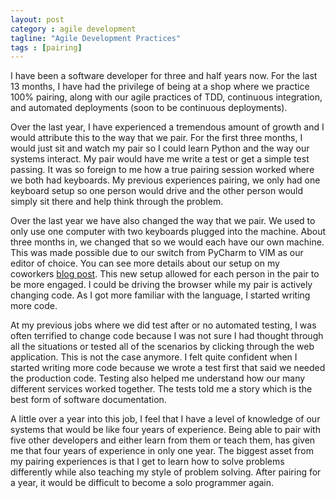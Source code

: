 ```yaml
---
layout: post
category : agile development
tagline: "Agile Development Practices"
tags : [pairing]
---
```


I have been a software developer for three and half years now. For the last 13
months, I have had the privilege of being at a shop where we practice 100%
pairing, along with our agile practices of TDD, continuous integration, and
automated deployments (soon to be continuous deployments).

Over the last year, I have experienced a tremendous amount of growth and I
would attribute this to the way that we pair. For the first three months, I
would just sit and watch my pair so I could learn Python and the way our
systems interact. My pair would have me write a test or get a simple test
passing.  It was so foreign to me how a true pairing session worked where we
both had keyboards.  My previous experiences pairing, we only had one keyboard
setup so one person would drive and the other person would simply sit there and
help think through the problem.

Over the last year we have also changed the way that we pair. We used to only
use one computer with two keyboards plugged into the machine. About three
months in, we changed that so we would each have our own machine. This was made
possible due to our switch from PyCharm to VIM as our editor of choice.  You
can see more details about our setup on my coworkers [blog
post](http://mattjmorrison.com/agile-crusade/2013/06/23/agile-crusade-14.html).
This new setup allowed for each person in the pair to be more engaged. I could
be driving the browser while my pair is actively changing code. As I got more
familiar with the language, I started writing more code.

At my previous jobs where we did test after or no automated testing, I was
often terrified to change code because I was not sure I had thought through all
the situations or tested all of the scenarios by clicking through the web
application. This is not the case anymore. I felt quite confident when I
started writing more code because we wrote a test first that said we needed the
production code.  Testing also helped me understand how our many different
services worked together. The tests told me a story which is the best form of
software documentation.

A little over a year into this job, I feel that I have a level of knowledge of
our systems that would be like four years of experience. Being able to pair
with five other developers and either learn from them or teach them, has given
me that four years of experience in only one year. The biggest asset from my
pairing experiences is that I get to learn how to solve problems differently
while also teaching my style of problem solving. After pairing for a year, it
would be difficult to become a solo programmer again.
